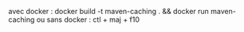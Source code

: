 
avec docker : docker build -t maven-caching . && docker run maven-caching
ou sans docker : ctl + maj + f10

